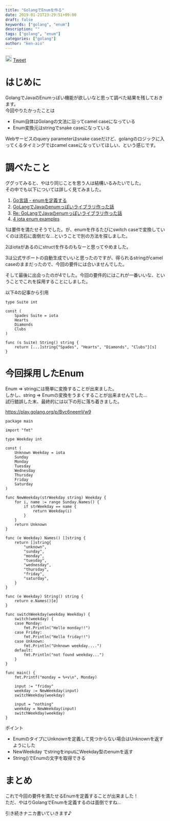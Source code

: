 ```yaml
---
title: "GolangでEnumを作る"
date: 2019-01-21T23:29:51+09:00
draft: false
keywords: ["golang", "enum"]
description: ""
tags: ["golang", "enum"]
categories: ["golang"]
author: "ken-aio"
---
```


<a href="http://b.hatena.ne.jp/entry/" class="hatena-bookmark-button" data-hatena-bookmark-layout="vertical-normal" data-hatena-bookmark-lang="ja" title="このエントリーをはてなブックマークに追加"><img src="https://b.st-hatena.com/images/entry-button/button-only@2x.png" alt="このエントリーをはてなブックマークに追加" width="20" height="20" style="border: none;" /></a><script type="text/javascript" src="https://b.st-hatena.com/js/bookmark_button.js" charset="utf-8" async="async"></script>
<a href="https://twitter.com/share?ref_src=twsrc%5Etfw" class="twitter-share-button" data-show-count="false">Tweet</a><script async src="https://platform.twitter.com/widgets.js" charset="utf-8"></script>

# はじめに
GolangでJavaのEnumっぽい機能が欲しいなと思って調べた結果を残しておきます。  
今回やりたかったことは

* Enum自体はGolangの文法に沿ってcamel caseになっている
* Enum変換元はstringでsnake caseになっている

Webサービスのquery parameterはsnake caseだけど、golangのロジックに入ってくるタイミングではcamel caseになっていてほしい、という感じです。  

# 調べたこと
ググってみると、やはり同じことを思う人は結構いるみたいでした。  
その中でも以下については詳しく見てみました。  

1. [Go言語 - enumを定義する](https://blog.y-yuki.net/entry/2017/05/09/000000)
2. [GoLangでJavaのenumっぽいライブラリ作った話](https://journal.lampetty.net/entry/introducing-goenum)
3. [Re: GoLangでJavaのenumっぽいライブラリ作った話](https://mattn.kaoriya.net/software/lang/go/20141208093852.htm)
4. [4 iota enum examples](https://yourbasic.org/golang/iota/)

1は要件を満たせそうでした。が、enumを作るたびにswitch caseで変換していくのは流石に面倒だな...ということで別の方法を探しました。  

2はiotaがあるのにstructを作るのもなーと思ってやめました。  

3は公式サポートの自動生成でいいと思ったのですが、得られるstringがcamel caseのままだったので、今回の要件には合いませんでした。  

そして最後に出会ったのが4でした。今回の要件的にはこれが一番いいな、ということでこれを採用することにしました。  

以下4の記事から引用  
```
type Suite int

const (
    Spades Suite = iota
    Hearts
    Diamonds
    Clubs
)
```
```
func (s Suite) String() string {
    return [...]string{"Spades", "Hearts", "Diamonds", "Clubs"}[s]
}
```

# 今回採用したEnum
Enum => stringには簡単に変換することが出来ました。  
しかし、string => Enumの変換をうまくすることが出来ませんでした...  
試行錯誤した末、最終的には以下の形に落ち着きました。  

https://play.golang.org/p/Bvc6neemVw9

```
package main

import "fmt"

type Weekday int

const (
	Unknown Weekday = iota
	Sunday
	Monday
	Tuesday
	Wednesday
	Thursday
	Friday
	Saturday
)

func NewWeekday(strWeekday string) Weekday {
	for i, name := range Sunday.Names() {
		if strWeekday == name {
			return Weekday(i)
		}
	}
	return Unknown
}

func (e Weekday) Names() []string {
	return []string{
		"unknown",
		"sunday",
		"monday",
		"tuesday",
		"wednesday",
		"thursday",
		"friday",
		"saturday",
	}
}

func (e Weekday) String() string {
	return e.Names()[e]
}

func switchWeekday(weekday Weekday) {
	switch(weekday) {
	case Monday:
		fmt.Println("Hello monday!!")
	case Friday:
		fmt.Println("Hello friday!!")
	case Unknown:
		fmt.Println("Unknown weekday....")
	default:
		fmt.Println("not found weekday...")
	}
}

func main() {
	fmt.Printf("monday = %+v\n", Monday)

	input := "friday"
	weekday := NewWeekday(input)
	switchWeekday(weekday)

	input = "nothing"
	weekday = NewWeekday(input)
	switchWeekday(weekday)
}
```

ポイント  

* EnumのタイプにUnknownを定義して見つからない場合はUnknownを返すようにした
* NewWeekday でstringをinputにWeekday型のenumを返す
* String()でEnumの文字を取得できる

# まとめ
これで今回の要件を満たせるEnumを定義することが出来ました！  
ただ、やはりGolangでEnumを定義するのは面倒ですね...  

引き続きナニカ書いていきます♪
